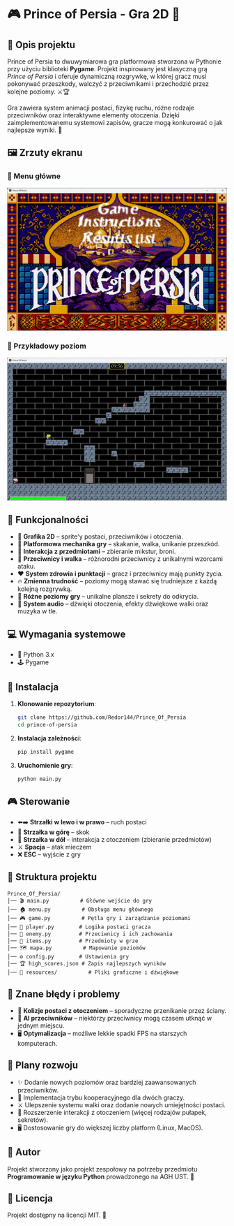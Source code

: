 # 🎮 Prince of Persia - Gra 2D 🏰

## 📝 Opis projektu
Prince of Persia to dwuwymiarowa gra platformowa stworzona w Pythonie przy użyciu biblioteki **Pygame**. Projekt inspirowany jest klasyczną grą *Prince of Persia* i oferuje dynamiczną rozgrywkę, w której gracz musi pokonywać przeszkody, walczyć z przeciwnikami i przechodzić przez kolejne poziomy. ⚔️🏆

Gra zawiera system animacji postaci, fizykę ruchu, różne rodzaje przeciwników oraz interaktywne elementy otoczenia. Dzięki zaimplementowanemu systemowi zapisów, gracze mogą konkurować o jak najlepsze wyniki. 🏅

## 🖼️ Zrzuty ekranu

### 📜 Menu główne
![Menu główne](resources/screenshots/menu.png)

### 🏰 Przykładowy poziom
![Poziom](resources/screenshots/level1.png)


## 🌟 Funkcjonalności
- 🎨 **Grafika 2D** – sprite'y postaci, przeciwników i otoczenia.
- 🏃 **Platformowa mechanika gry** – skakanie, walka, unikanie przeszkód.
- 🏺 **Interakcja z przedmiotami** – zbieranie mikstur, broni.
- 🦹 **Przeciwnicy i walka** – różnorodni przeciwnicy z unikalnymi wzorcami ataku.
- ❤️ **System zdrowia i punktacji** – gracz i przeciwnicy mają punkty życia.
- 🔥 **Zmienna trudność** – poziomy mogą stawać się trudniejsze z każdą kolejną rozgrywką.
- 🏰 **Różne poziomy gry** – unikalne plansze i sekrety do odkrycia.
- 🎵 **System audio** – dźwięki otoczenia, efekty dźwiękowe walki oraz muzyka w tle.

## 💻 Wymagania systemowe
- 🐍 Python 3.x
- 🕹️ Pygame

## 🚀 Instalacja
1. **Klonowanie repozytorium**:
   ```sh
   git clone https://github.com/Redor144/Prince_Of_Persia
   cd prince-of-persia
   ```
2. **Instalacja zależności**:
   ```sh
   pip install pygame
   ```
3. **Uruchomienie gry**:
   ```sh
   python main.py
   ```

## 🎮 Sterowanie
- ⬅️➡️ **Strzałki w lewo i w prawo** – ruch postaci
- 🔼 **Strzałka w górę** – skok
- 🏺 **Strzałka w dół** – interakcja z otoczeniem (zbieranie przedmiotów)
- ⚔️ **Spacja** – atak mieczem
- ❌ **ESC** – wyjście z gry

## 📁 Struktura projektu
```
Prince_Of_Persia/
│── 🎬 main.py          # Główne wejście do gry
│── 🏠 menu.py          # Obsługa menu głównego
│── 🎮 game.py          # Pętla gry i zarządzanie poziomami
│── 🏃 player.py        # Logika postaci gracza
│── 🦹 enemy.py         # Przeciwnicy i ich zachowania
│── 🏺 items.py         # Przedmioty w grze
│── 🗺️ mapa.py          # Mapowanie poziomów
│── ⚙️ config.py        # Ustawienia gry
│── 🏆 high_scores.json # Zapis najlepszych wyników
│── 🎨 resources/          # Pliki graficzne i dźwiękowe
```

## 🐞 Znane błędy i problemy
- 🚧 **Kolizje postaci z otoczeniem** – sporadyczne przenikanie przez ściany.
- 🤖 **AI przeciwników** – niektórzy przeciwnicy mogą czasem utknąć w jednym miejscu.
- 🖥️ **Optymalizacja** – możliwe lekkie spadki FPS na starszych komputerach.

## 🔮 Plany rozwoju
- ✨ Dodanie nowych poziomów oraz bardziej zaawansowanych przeciwników.
- 👥 Implementacja trybu kooperacyjnego dla dwóch graczy.
- ⚔️ Ulepszenie systemu walki oraz dodanie nowych umiejętności postaci.
- 🏰 Rozszerzenie interakcji z otoczeniem (więcej rodzajów pułapek, sekretów).
- 🖥️ Dostosowanie gry do większej liczby platform (Linux, MacOS).

## 👤 Autor
Projekt stworzony jako projekt zespołowy na potrzeby przedmiotu **Programowanie w języku Python** prowadzonego na AGH UST. 🎨

## 📜 Licencja
Projekt dostępny na licencji MIT. 📄

